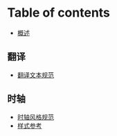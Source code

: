 # Table of contents

* [概述](README.md)

## 翻译 <a id="translate"></a>

* [翻译文本规范](translate/translate-text.md)

## 时轴 <a id="ass"></a>

* [时轴风格规范](ass/ass-specification.md)
* [样式参考](ass/ass-styles.md)

